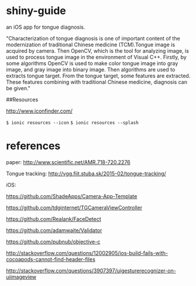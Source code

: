 # shiny-guide
an iOS app for tongue diagnosis.

"Characterization of tongue diagnosis is one of important content of the modernization of traditional Chinese medicine (TCM).Tongue image is acquired by camera. Then OpenCV, which is the tool for analyzing image, is used to process tongue image in the environment of Visual C++. Firstly, by some algorithms OpenCV is used to make color tongue image into gray image, and gray image into binary image. Then algorithms are used to extracts tongue target. From the tongue target, some features are extracted. These features combining with traditional Chinese medicine, diagnosis can be given."


##Resources

http://www.iconfinder.com/

`$ ionic resources --icon`
`$ ionic resources --splash`

# references

paper: http://www.scientific.net/AMR.718-720.2276

Tongue tracking: http://vgg.fiit.stuba.sk/2015-02/tongue-tracking/

iOS:

https://github.com/ShadeApps/Camera-App-Template

https://github.com/tdginternet/TGCameraViewController

https://github.com/Realank/FaceDetect

https://github.com/adamwaite/Validator

https://github.com/pubnub/objective-c

http://stackoverflow.com/questions/12002905/ios-build-fails-with-cocoapods-cannot-find-header-files

http://stackoverflow.com/questions/3907397/uigesturerecognizer-on-uiimageview
